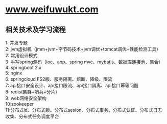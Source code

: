 # www.weifuwukt.com
## 相关技术及学习流程
1: 并发专题</br>
2: jvm虚拟机（jmm+jvm+字节码技术+jvm调优+tomcat调优+性能检测工具）</br>
2: 常用设计模式</br>
3: 手写spring源码（ioc、aop、spring mvc、mybatis、数据库连接池、集合）</br>
4: springboot 2.x </br>
5: nginx</br>
6: springcloud FS2版、服务隔离、熔断、降级、限流</br>
7: api接口安全设计、api接口限流、api接口隔离、api接口幂等问题</br>
8: redis(集群+哨兵+分片)</br>
9: web网络安全架构</br>
10:zookeeper</br>
11:分布式id、分布式锁、分布式sesion、分布式事务、分布式认证、分布式日志收集、分布式任务调度平台</br>


